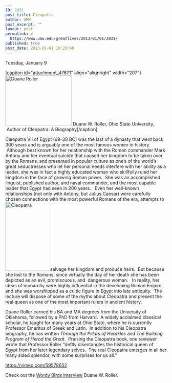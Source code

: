 ```yaml
---
ID: 2831
post_title: Cleopatra
author: UMW
post_excerpt: ""
layout: post
permalink: >
  https://www.umw.edu/greatlives/2013/01/01/2831/
published: true
post_date: 2013-01-01 10:29:49
---
```

Tuesday, January 9

[caption id="attachment_47671" align="alignright" width="207"]<img class="  wp-image-47671" src="http://umwwebmaster.wpengine.com/greatlives/wp-content/uploads/sites/8/2012/11/Duane-Roller-300x227.jpg" alt="Duane Roller" width="207" height="157" /> Duane W. Roller, Ohio State University,  Author of Cleopatra: A Biography[/caption]

Cleopatra VII of Egypt (69-30 BC) was the last of a dynasty that went back 300 years and is arguably one of the most famous women in history.  Although best known for her relationship with the Roman commander Mark Antony and her eventual suicide that caused her kingdom to be taken over by the Romans, and presented in popular culture as one’s of the world’s great seductresses who let her personal needs interfere with her ability as a leader, she was in fact a highly educated woman who skillfully ruled her kingdom in the face of growing Roman power.  She was an accomplished linguist, published author, and naval commander, and the most capable leader that Egypt had seen in 200 years.   Even her well-known relationships (not only with Antony, but Julius Caesar) were carefully chosen connections with the most powerful Romans of the era, attempts to <img class="  wp-image-47381 alignleft" src="http://umwwebmaster.wpengine.com/greatlives/wp-content/uploads/sites/8/2012/11/Cleopatra-e1352845752133-194x300.jpg" alt="Cleopatra" width="140" height="216" />salvage her kingdom and produce heirs.  But because she lost to the Romans, since virtually the day of her death she has been depicted as an evil, promiscuous, and  dangerous woman.   In reality, her ideas of monarchy were highly influential in the developing Roman Empire, and she was worshipped as a cultic figure in Egypt into late antiquity.  The lecture will dispose of some of the myths about Cleopatra and present the real queen as one of the most important rulers in ancient history.

Duane Roller earned his BA and MA degrees from the University of Oklahoma, followed by a PhD from Harvard.  A widely acclaimed classical scholar, he taught for many years at Ohio State, where he is currently Professor Emeritus of Greek and Latin.  In addition to his Cleopatra biography, he has written <i>Through the Pillars of Herakles</i> and <i>The Building Program of Herod the Great</i>.  Praising the Cleopatra book, one reviewer wrote that Professor Roller “deftly disentangles the historical queen of Egypt from her later legendary selves.  The real Cleopatra emerges in all her many sided splendor, with some surprises for us all.”

https://vimeo.com/59578652

Check out the <a title="Cleopatra" href="https://soundcloud.com/umwgreatlives-1/duane-roller-final-for">Wordy Birds interview</a> Duane W. Roller.